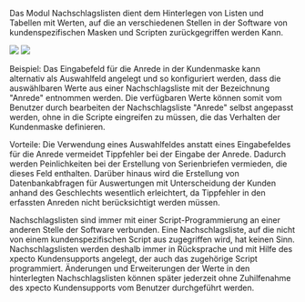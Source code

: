 Das Modul Nachschlagslisten dient dem Hinterlegen von Listen und Tabellen mit Werten, auf die an verschiedenen Stellen in der Software von
kundenspezifischen Masken und Scripten zurückgegriffen werden Kann.

![](img/clip_image208.png)
![](img/clip_image210.png)

Beispiel: Das Eingabefeld für die Anrede in der Kundenmaske kann alternativ als Auswahlfeld angelegt und so konfiguriert werden, dass die
auswählbaren Werte aus einer Nachschlagsliste mit der Bezeichnung "Anrede" entnommen werden. Die verfügbaren Werte können somit vom
Benutzer durch bearbeiten der Nachschlagsliste "Anrede" selbst angepasst werden, ohne in die Scripte eingreifen zu müssen, die das Verhalten der
Kundenmaske definieren.

Vorteile: Die Verwendung eines Auswahlfeldes anstatt eines Eingabefeldes für die Anrede vermeidet Tippfehler bei der Eingabe der Anrede. Dadurch
werden Peinlichkeiten bei der Erstellung von Serienbriefen vermieden, die dieses Feld enthalten. Darüber hinaus wird die Erstellung von
Datenbankabfragen für Auswertungen mit Unterscheidung der Kunden anhand des Geschlechts wesentlich erleichtert, da Tippfehler in den erfassten Anreden
nicht berücksichtigt werden müssen.

Nachschlagslisten sind immer mit einer Script-Programmierung an einer anderen Stelle der Software verbunden. Eine Nachschlagsliste, auf die nicht von einem
kundenspezifischen Script aus zugegriffen wird, hat keinen Sinn. Nachschlagslisten werden deshalb immer in Rücksprache und mit Hilfe des xpecto
Kundensupports angelegt, der auch das zugehörige Script programmiert. Änderungen und Erweiterungen der Werte in den hinterlegten
Nachschlagslisten können später jederzeit ohne Zuhilfenahme des xpecto Kundensupports vom Benutzer durchgeführt werden.
